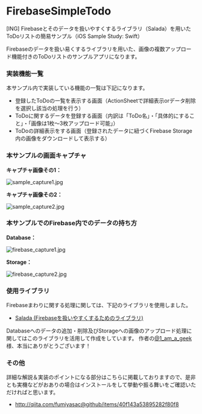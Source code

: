 # FirebaseSimpleTodo
[ING] Firebaseとそのデータを扱いやすくするライブラリ（Salada）を用いたToDoリストの簡易サンプル（iOS Sample Study: Swift）

Firebaseのデータを扱い易くするライブラリを用いた、画像の複数アップロード機能付きのToDoリストのサンプルアプリになります。

### 実装機能一覧

本サンプル内で実装している機能の一覧は下記になります。

+ 登録したToDoの一覧を表示する画面（ActionSheetで詳細表示orデータ削除を選択し該当の処理を行う）
+ ToDoに関するデータを登録する画面（内訳は「ToDo名」・「具体的にすること」・「画像は1枚～3枚アップロード可能」）
+ ToDoの詳細表示をする画面（登録されたデータに紐づくFirebase Storage内の画像をダウンロードして表示する）

### 本サンプルの画面キャプチャ

__キャプチャ画像その1：__

![sample_capture1.jpg](https://qiita-image-store.s3.amazonaws.com/0/17400/f3971006-0437-89f3-a4e7-908aed2105be.jpeg)

__キャプチャ画像その2：__

![sample_capture2.jpg](https://qiita-image-store.s3.amazonaws.com/0/17400/57b0f1e9-9d26-4fdc-2b1d-dbd198c0206a.jpeg)

### 本サンプルでのFirebase内でのデータの持ち方

__Database：__

![firebase_capture1.jpg](https://qiita-image-store.s3.amazonaws.com/0/17400/184350b9-40b6-c00f-3ae5-0416ec132f0c.jpeg)

__Storage：__

![firebase_capture2.jpg](https://qiita-image-store.s3.amazonaws.com/0/17400/ae045458-041a-f061-bc91-29ba4956b2f9.jpeg)

### 使用ライブラリ

Firebaseまわりに関する処理に関しては、下記のライブラリを使用しました。

+ [Salada (Firebaseを扱いやすくするためのライブラリ)](https://github.com/1amageek/Salada)

Databaseへのデータの追加・削除及びStorageへの画像のアップロード処理に関してはこのライブラリを活用して作成をしています。
作者の[@1_am_a_geek](https://twitter.com/1_am_a_geek)様、本当にありがとうございます！

### その他

詳細な解説＆実装のポイントになる部分はこちらに掲載しておりますので、是非とも実機などがおありの場合はインストールをして挙動や振る舞いをご確認いただければと思います。

+ http://qiita.com/fumiyasac@github/items/40f143a53895282f80f8
